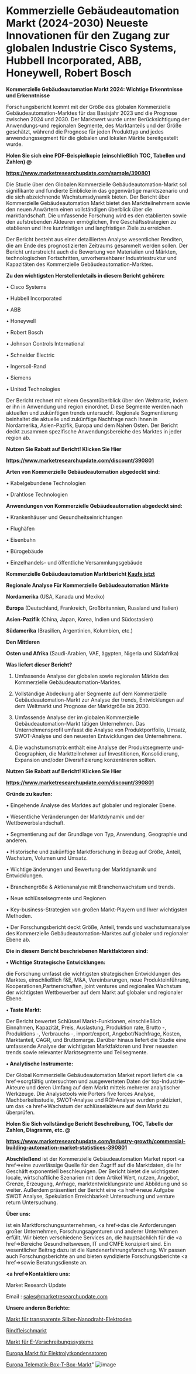 # Kommerzielle Gebäudeautomation Markt (2024-2030) Neueste Innovationen für den Zugang zur globalen Industrie Cisco Systems, Hubbell Incorporated, ABB, Honeywell, Robert Bosch

<strong>Kommerzielle Gebäudeautomation Markt 2024: Wichtige Erkenntnisse und Erkenntnisse</strong>

Forschungsbericht kommt mit der Größe des globalen Kommerzielle Gebäudeautomation-Marktes für das Basisjahr 2023 und die Prognose zwischen 2024 und 2030. Der Marktwert wurde unter Berücksichtigung der Anwendungs-und regionalen Segmente, des Marktanteils und der Größe geschätzt, während die Prognose für jeden Produkttyp und jedes anwendungssegment für die globalen und lokalen Märkte bereitgestellt wurde.



<strong>Holen Sie sich eine PDF-Beispielkopie (einschließlich TOC, Tabellen und Zahlen) @
</strong>

<strong><a href=https://www.marketresearchupdate.com/sample/390801>

<strong>https://www.marketresearchupdate.com/sample/390801</u></font></a></strong></strong>

Die Studie über den Globalen Kommerzielle Gebäudeautomation-Markt soll signifikante und fundierte Einblicke in das gegenwärtige marktszenario und die sich abzeichnende Wachstumsdynamik bieten. Der Bericht über Kommerzielle Gebäudeautomation Markt bietet den Marktteilnehmern sowie den neuen Anwärtern einen vollständigen überblick über die marktlandschaft. Die umfassende Forschung wird es den etablierten sowie den aufstrebenden Akteuren ermöglichen, Ihre Geschäftsstrategien zu etablieren und Ihre kurzfristigen und langfristigen Ziele zu erreichen.

Der Bericht besteht aus einer detaillierten Analyse wesentlicher Renditen, die am Ende des prognostizierten Zeitraums gesammelt werden sollen. Der Bericht unterstreicht auch die Bewertung von Materialien und Märkten, technologischen Fortschritten, unvorhersehbarer Industriestruktur und Kapazitäten des Kommerzielle Gebäudeautomation-Marktes.



<strong>Zu den wichtigsten Herstellerdetails in diesem Bericht gehören:</strong>

• Cisco Systems

• Hubbell Incorporated

• ABB

• Honeywell

• Robert Bosch

• Johnson Controls International

• Schneider Electric

• Ingersoll-Rand

• Siemens

• United Technologies

Der Bericht rechnet mit einem Gesamtüberblick über den Weltmarkt, indem er ihn in Anwendung und region einordnet. Diese Segmente werden nach aktuellen und zukünftigen trends untersucht. Regionale Segmentierung beinhaltet die aktuelle und zukünftige Nachfrage nach Ihnen in Nordamerika, Asien-Pazifik, Europa und dem Nahen Osten. Der Bericht deckt zusammen spezifische Anwendungsbereiche des Marktes in jeder region ab.



<strong>Nutzen Sie Rabatt auf Bericht! Klicken Sie Hier
</strong>

<strong><a href=https://www.marketresearchupdate.com/discount/390801>https://www.marketresearchupdate.com/discount/390801</b></u></font></strong></a>



<strong>Arten von Kommerzielle Gebäudeautomation abgedeckt sind:</strong>

• Kabelgebundene Technologien

• Drahtlose Technologien



<strong>Anwendungen von Kommerzielle Gebäudeautomation abgedeckt sind:</strong>

• Krankenhäuser und Gesundheitseinrichtungen

• Flughäfen

• Eisenbahn

• Bürogebäude

• Einzelhandels- und öffentliche Versammlungsgebäude



<strong>Kommerzielle Gebäudeautomation Marktbericht <a href=https://www.marketresearchupdate.com/buynow/390801>Kaufe jetzt</a></strong>



<strong>Regionale Analyse Für Kommerzielle Gebäudeautomation Märkte</strong>



<strong>Nordamerika</strong> (USA, Kanada und Mexiko)



<strong>Europa</strong> (Deutschland, Frankreich, Großbritannien, Russland und Italien)



<strong>Asien-Pazifik</strong> (China, Japan, Korea, Indien und Südostasien)



<strong>Südamerika</strong> (Brasilien, Argentinien, Kolumbien, etc.)



<strong>Den Mittleren</strong> 

<strong>Osten und Afrika</strong> (Saudi-Arabien, VAE, ägypten, Nigeria und Südafrika)



<strong>Was liefert dieser Bericht?</strong>

1. Umfassende Analyse der globalen sowie regionalen Märkte des Kommerzielle Gebäudeautomation-Marktes.

2. Vollständige Abdeckung aller Segmente auf dem Kommerzielle Gebäudeautomation-Markt zur Analyse der trends, Entwicklungen auf dem Weltmarkt und Prognose der Marktgröße bis 2030.

3. Umfassende Analyse der im globalen Kommerzielle Gebäudeautomation-Markt tätigen Unternehmen. Das Unternehmensprofil umfasst die Analyse von Produktportfolio, Umsatz, SWOT-Analyse und den neuesten Entwicklungen des Unternehmens.

4. Die wachstumsmatrix enthält eine Analyse der Produktsegmente und-Geographien, die Marktteilnehmer auf Investitionen, Konsolidierung, Expansion und/oder Diversifizierung konzentrieren sollten.



<strong>Nutzen Sie Rabatt auf Bericht! Klicken Sie Hier
</strong>

<strong><a href=https://www.marketresearchupdate.com/discount/390801>https://www.marketresearchupdate.com/discount/390801</b></u></font></strong></a>



<strong>Gründe zu kaufen:</strong>

• Eingehende Analyse des Marktes auf globaler und regionaler Ebene.

• Wesentliche Veränderungen der Marktdynamik und der Wettbewerbslandschaft.

• Segmentierung auf der Grundlage von Typ, Anwendung, Geographie und anderen.

• Historische und zukünftige Marktforschung in Bezug auf Größe, Anteil, Wachstum, Volumen und Umsatz.

• Wichtige änderungen und Bewertung der Marktdynamik und Entwicklungen.

• Branchengröße &amp; Aktienanalyse mit Branchenwachstum und trends.

• Neue schlüsselsegmente und Regionen

• Key-business-Strategien von großen Markt-Playern und Ihrer wichtigsten Methoden.

• Der Forschungsbericht deckt Größe, Anteil, trends und wachstumsanalyse des Kommerzielle Gebäudeautomation-Marktes auf globaler und regionaler Ebene ab.



<strong>Die in diesem Bericht beschriebenen Marktfaktoren sind:</strong>



<strong>• Wichtige Strategische Entwicklungen:</strong>

die Forschung umfasst die wichtigsten strategischen Entwicklungen des Marktes, einschließlich f&amp;E, M&amp;A, Vereinbarungen, neue Produkteinführung, Kooperationen,Partnerschaften, joint ventures und regionales Wachstum der wichtigsten Wettbewerber auf dem Markt auf globaler und regionaler Ebene.



<strong>• Taste Markt:</strong>

Der Bericht bewertet Schlüssel Markt-Funktionen, einschließlich Einnahmen, Kapazität, Preis, Auslastung, Produktion rate, Brutto -, Produktions -, Verbrauchs -, import/export, Angebot/Nachfrage, Kosten, Marktanteil, CAGR, und Bruttomarge. Darüber hinaus liefert die Studie eine umfassende Analyse der wichtigsten Marktfaktoren und Ihrer neuesten trends sowie relevanter Marktsegmente und Teilsegmente.



<strong>• Analytische Instrumente:</strong>

Der Global Kommerzielle Gebäudeautomation Market report liefert die <a href=>sorgf</a>ältig untersuchten und ausgewerteten Daten der top-Industrie-Akteure und deren Umfang auf dem Markt mittels mehrerer analytischer Werkzeuge. Die Analysetools wie Porters five forces Analyse, Machbarkeitsstudie, SWOT-Analyse und ROI-Analyse wurden praktiziert, um das <a href=>Wachstum</a> der schlüsselakteure auf dem Markt zu überprüfen.



<strong>Holen Sie Sich vollständige Bericht Beschreibung, TOC, Tabelle der Zahlen, Diagramm, etc. @ </strong>

<strong><a href=https://www.marketresearchupdate.com/industry-growth/commercial-building-automation-market-statistices-390801>https://www.marketresearchupdate.com/industry-growth/commercial-building-automation-market-statistices-390801</a></font></strong>



<strong>Abschließend</strong> ist der Kommerzielle Gebäudeautomation Market report <a href=>eine</a> zuverlässige Quelle für den Zugriff auf die Marktdaten, die Ihr Geschäft exponentiell beschleunigen. Der Bericht bietet die wichtigsten locale, wirtschaftliche Szenarien mit dem Artikel Wert, nutzen, Angebot, Grenze, Erzeugung, Anfrage, marktentwicklungsrate und Abbildung und so weiter. Außerdem präsentiert der Bericht eine <a href=>neue</a> Aufgabe SWOT Analyse, Spekulation Erreichbarkeit Untersuchung und venture return Untersuchung.



<strong>Über uns:</strong>

 ist ein Marktforschungsunternehmen, <a href=>das</a> die Anforderungen großer Unternehmen, Forschungsagenturen und anderer Unternehmen erfüllt. Wir bieten verschiedene Services an, die hauptsächlich für die <a href=>Bereiche</a> Gesundheitswesen, IT und CMFE konzipiert sind. Ein wesentlicher Beitrag dazu ist die Kundenerfahrungsforschung. Wir passen auch Forschungsberichte an und bieten syndizierte Forschungsberichte <a href=>sowie</a> Beratungsdienste an.



<strong><a href=>Kontaktiere uns:</a></strong>

Market Research Update

Email : sales@marketresearchupdate.com



<strong>Unsere anderen Berichte:</strong>

<a href=https://www.linkedin.com/pulse/silver-nanowire-transparent-electrode-market>Markt für transparente Silber-Nanodraht-Elektroden</a>

<a href=https://www.linkedin.com/pulse/beef-market-2023-top-key-players-types-applications>Rindfleischmarkt</a>

<a href=https://www.linkedin.com/pulse/e-prescribing-systems-market-size-trends-consumption>Markt für E-Verschreibungssysteme</a>

<a href=https://www.linkedin.com/pulse/europe-electrolytic-capacitor-market-2023-industry>Europa Markt für Elektrolytkondensatoren</a>

<a href=https://www.linkedin.com/pulse/europe-telematics-box-t-box-market-advancing>Europa Telematik-Box-T-Box-Markt</a>"
![image](https://github.com/Gayatrikarjule/Market-Analysis-361/assets/97346546/431cc6b8-b0a8-47b1-a51d-5b53a5c92749)
